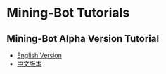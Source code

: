 # Mining-Bot Tutorials

## Mining-Bot Alpha Version Tutorial

- [English Version](README.md)
- [中文版本](README-CN.md)

